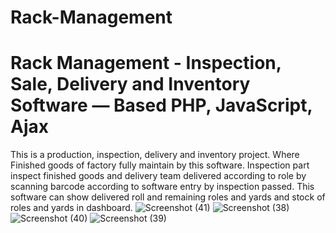 # Rack-Management
# Rack Management - Inspection, Sale, Delivery and Inventory Software — Based PHP, JavaScript, Ajax 
This is a production, inspection, delivery and inventory project. Where Finished goods of factory fully maintain by this software. Inspection part inspect finished goods and delivery team delivered according to role by scanning barcode according to software entry by inspection passed. This software can show delivered roll and remaining roles and yards and stock of roles and yards in dashboard.
![Screenshot (41)](https://github.com/user-attachments/assets/d5ff4b1c-13d4-4fb4-a99d-b556fd05da3b)
![Screenshot (38)](https://github.com/user-attachments/assets/08e3ea42-b736-4b09-83af-5f45cdad11da)
![Screenshot (40)](https://github.com/user-attachments/assets/63a7d25c-5d0c-4160-8561-18c44b35853f)
![Screenshot (39)](https://github.com/user-attachments/assets/8657a901-b4e5-453f-99fc-9e56c1351c99)
